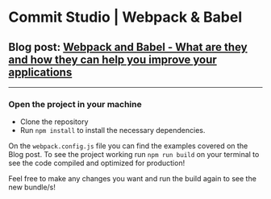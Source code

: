 # Commit Studio | Webpack & Babel

## Blog post: [Webpack and Babel - What are they and how they can help you improve your applications](https://commit.studio/blog/webpack-and-babel)

---

### Open the project in your machine

- Clone the repository
- Run `npm install` to install the necessary dependencies.

On the `webpack.config.js` file you can find the examples covered on the Blog post.
To see the project working run `npm run build` on your terminal to see the code compiled and optimized for production!

Feel free to make any changes you want and run the build again to see the new bundle/s!
